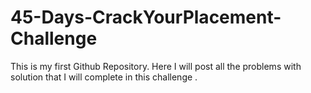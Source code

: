 # 45-Days-CrackYourPlacement-Challenge
This is my first Github Repository. Here I will post all the problems with solution that I will complete in this challenge .
